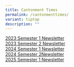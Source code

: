 ```yaml
---
title: Cantonment Times
permalink: /cantonmenttimes/
variant: tiptap
description: ""
---
```

<p><a href="/files/Times/2023semester1.pdf" rel="noopener noreferrer nofollow" target="_blank">2023 Semester 1 Newsletter</a> 
<br><a href="/files/Times/2023semestertwo.pdf" rel="noopener noreferrer nofollow" target="_blank">2023 Semester 2 Newsletter</a> 
<br><a href="/files/Times/Semester_1_2024_Newsletter.pdf" rel="noopener noreferrer nofollow" target="_blank">2024 Semester 1 Newsletter</a>
<br><a href="/files/Times/2024semester2.pdf" rel="noopener nofollow" target="_blank">2024 Semester 2Newsletter</a>
<br><a href="/files/Times/2025semester1.pdf" rel="noopener nofollow" target="_blank">2025 Semester 1 Newsletter</a>
</p>
<p></p>